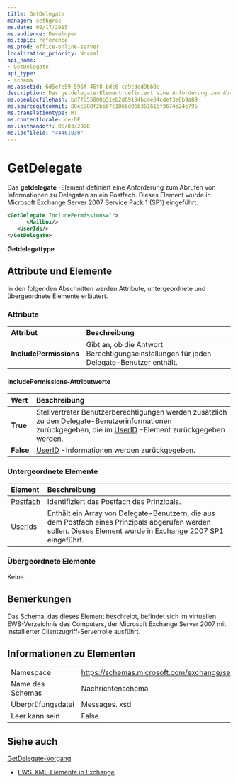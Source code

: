 ```yaml
---
title: GetDelegate
manager: sethgros
ms.date: 09/17/2015
ms.audience: Developer
ms.topic: reference
ms.prod: office-online-server
localization_priority: Normal
api_name:
- GetDelegate
api_type:
- schema
ms.assetid: 6d5efe59-596f-46f8-bdc6-ca9cded9bb8e
description: Das getdelegate-Element definiert eine Anforderung zum Abrufen von Informationen zu Delegaten an ein Postfach. Dieses Element wurde in Microsoft Exchange Server 2007 Service Pack 1 (SP1) eingeführt.
ms.openlocfilehash: bd7fb55800b51eb2d69184bc4e04cdef3e6b9a89
ms.sourcegitcommit: 88ec988f2bb67c1866d06b361615f3674a24e795
ms.translationtype: MT
ms.contentlocale: de-DE
ms.lasthandoff: 06/03/2020
ms.locfileid: "44461030"
---
```

# <a name="getdelegate"></a>GetDelegate

Das **getdelegate** -Element definiert eine Anforderung zum Abrufen von Informationen zu Delegaten an ein Postfach. Dieses Element wurde in Microsoft Exchange Server 2007 Service Pack 1 (SP1) eingeführt. 
  
```xml
<GetDelegate IncludePermissions="">
      <Mailbox/>
   <UserIds/>
</GetDelegate>
```

 **Getdelegattype**
## <a name="attributes-and-elements"></a>Attribute und Elemente

In den folgenden Abschnitten werden Attribute, untergeordnete und übergeordnete Elemente erläutert.
  
### <a name="attributes"></a>Attribute

|**Attribut**|**Beschreibung**|
|:-----|:-----|
|**IncludePermissions** <br/> |Gibt an, ob die Antwort Berechtigungseinstellungen für jeden Delegate-Benutzer enthält.  <br/> |
   
#### <a name="includepermissions-attribute-values"></a>IncludePermissions-Attributwerte

|**Wert**|**Beschreibung**|
|:-----|:-----|
|**True** <br/> |Stellvertreter Benutzerberechtigungen werden zusätzlich zu den Delegate-Benutzerinformationen zurückgegeben, die im [UserID](userid.md) -Element zurückgegeben werden.  <br/> |
|**False** <br/> |[UserID](userid.md) -Informationen werden zurückgegeben.  <br/> |
   
### <a name="child-elements"></a>Untergeordnete Elemente

|**Element**|**Beschreibung**|
|:-----|:-----|
|[Postfach](mailbox.md) <br/> |Identifiziert das Postfach des Prinzipals.  <br/> |
|[UserIds](userids.md) <br/> |Enthält ein Array von Delegate-Benutzern, die aus dem Postfach eines Prinzipals abgerufen werden sollen. Dieses Element wurde in Exchange 2007 SP1 eingeführt.  <br/> |
   
### <a name="parent-elements"></a>Übergeordnete Elemente

Keine.
  
## <a name="remarks"></a>Bemerkungen

Das Schema, das dieses Element beschreibt, befindet sich im virtuellen EWS-Verzeichnis des Computers, der Microsoft Exchange Server 2007 mit installierter Clientzugriff-Serverrolle ausführt.
  
## <a name="element-information"></a>Informationen zu Elementen

|||
|:-----|:-----|
|Namespace  <br/> |https://schemas.microsoft.com/exchange/services/2006/messages  <br/> |
|Name des Schemas  <br/> |Nachrichtenschema  <br/> |
|Überprüfungsdatei  <br/> |Messages. xsd  <br/> |
|Leer kann sein  <br/> |False  <br/> |
   
## <a name="see-also"></a>Siehe auch



[GetDelegate-Vorgang](getdelegate-operation.md)


- [EWS-XML-Elemente in Exchange](ews-xml-elements-in-exchange.md)

